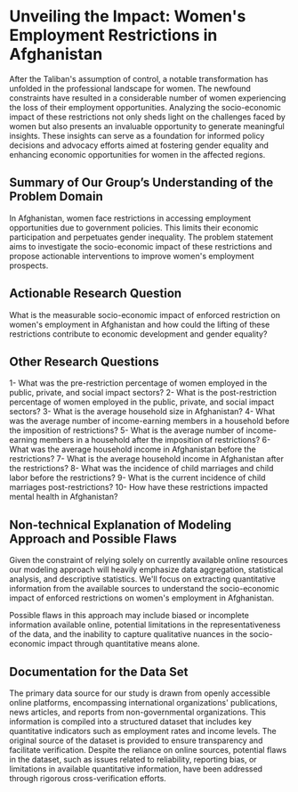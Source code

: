 # Unveiling the Impact: Women's Employment Restrictions in Afghanistan

After the Taliban's assumption of control, a notable transformation has unfolded in the professional landscape for women. The newfound constraints have resulted in a considerable number of women experiencing the loss of their employment opportunities. Analyzing the socio-economic impact of these restrictions not only sheds light on the challenges faced by women but also presents an invaluable opportunity to generate meaningful insights. These insights can serve as a foundation for informed policy decisions and advocacy efforts aimed at fostering gender equality and enhancing economic opportunities for women in the affected regions.


## Summary of Our Group’s Understanding of the Problem Domain

In Afghanistan, women face restrictions in accessing employment opportunities due to government policies. This limits their economic participation and perpetuates gender inequality. The problem statement aims to investigate the socio-economic impact of these restrictions and propose actionable interventions to improve women's employment prospects.


## Actionable Research Question

What is the measurable socio-economic impact of enforced restriction on women's employment in Afghanistan and how could the lifting of these restrictions contribute to economic development and gender equality?

## Other Research Questions

1- What was the pre-restriction percentage of women employed in the public, private, and social impact sectors?
2- What is the post-restriction percentage of women employed in the public, private, and social impact sectors?
3- What is the average household size in Afghanistan?
4- What was the average number of income-earning members in a household before the imposition of restrictions?
5- What is the average number of income-earning members in a household after the imposition of restrictions?
6- What was the average household income in Afghanistan before the restrictions?
7- What is the average household income in Afghanistan after the restrictions?
8- What was the incidence of child marriages and child labor before the restrictions?
9- What is the current incidence of child marriages post-restrictions?
10- How have these restrictions impacted mental health in Afghanistan?


## Non-technical Explanation of Modeling Approach and Possible Flaws

Given the constraint of relying solely on currently available online resources our modeling approach will heavily emphasize data aggregation, statistical analysis, and descriptive statistics. We'll focus on extracting quantitative information from the available sources to understand the socio-economic impact of enforced restrictions on women's employment in Afghanistan.

Possible flaws in this approach may include biased or incomplete information available online, potential limitations in the representativeness of the data, and the inability to capture qualitative nuances in the socio-economic impact through quantitative means alone.


## Documentation for the Data Set

The primary data source for our study is drawn from openly accessible online platforms, encompassing international organizations' publications, news articles, and reports from non-governmental organizations. This information is compiled into a structured dataset that includes key quantitative indicators such as employment rates and income levels. The original source of the dataset is provided to ensure transparency and facilitate verification. 
Despite the reliance on online sources, potential flaws in the dataset, such as issues related to reliability, reporting bias, or limitations in available quantitative information, have been addressed through rigorous cross-verification efforts. 


